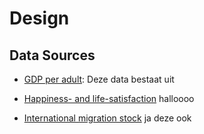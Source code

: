 # Design

## Data Sources
* [GDP per adult](http://wid.world/data/): Deze data bestaat uit 
* [Happiness- and life-satisfaction](https://ourworldindata.org/happiness-and-life-satisfaction/)
halloooo

* [International migration stock](http://www.un.org/en/development/desa/population/migration/data/estimates2/estimates17.shtml)
ja deze ook
